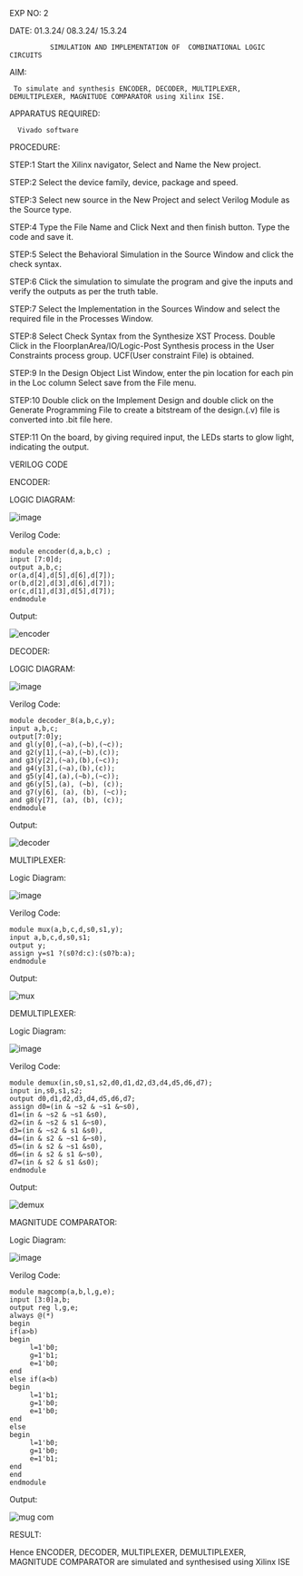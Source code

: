 


EXP NO: 2


DATE: 01.3.24/ 08.3.24/ 15.3.24



              SIMULATION AND IMPLEMENTATION OF  COMBINATIONAL LOGIC CIRCUITS



AIM: 



     To simulate and synthesis ENCODER, DECODER, MULTIPLEXER, DEMULTIPLEXER, MAGNITUDE COMPARATOR using Xilinx ISE.



APPARATUS REQUIRED:



      Vivado software



PROCEDURE:



STEP:1  Start  the Xilinx navigator, Select and Name the New project.



STEP:2  Select the device family, device, package and speed. 



STEP:3  Select new source in the New Project and select Verilog Module as the Source type. 



STEP:4  Type the File Name and Click Next and then finish button. Type the code and save it.



STEP:5  Select the Behavioral Simulation in the Source Window and click the check syntax. 



STEP:6  Click the simulation to simulate the program and  give the inputs and verify the outputs as per the truth table. 



STEP:7  Select the Implementation in the Sources Window and select the required file in the Processes Window.



STEP:8  Select Check Syntax from the Synthesize  XST Process. Double Click in the  FloorplanArea/IO/Logic-Post Synthesis process in the User Constraints process group. UCF(User constraint File) is obtained.



STEP:9  In the Design Object List Window, enter the pin location for each pin in the Loc column Select save from the File menu.



STEP:10 Double click on the Implement Design and double click on the Generate Programming File to create a bitstream of the design.(.v) file is converted into .bit file here.



STEP:11  On the board, by giving required input, the LEDs starts to glow light, indicating the output.




VERILOG CODE



ENCODER:



LOGIC DIAGRAM:



![image](https://github.com/navaneethans/VLSI-LAB-EXP-2/assets/6987778/3cd1f95e-7531-4cad-9154-fdd397ac439e)



Verilog Code:
```
module encoder(d,a,b,c) ;
input [7:0]d;
output a,b,c;
or(a,d[4],d[5],d[6],d[7]);
or(b,d[2],d[3],d[6],d[7]);
or(c,d[1],d[3],d[5],d[7]);
endmodule
```



Output:



![encoder](https://github.com/nithiyashree2533/VLSI-LAB-EXP-2/assets/161813688/ec65dfa4-6c8e-4021-b50f-148d9321424a)



DECODER:



LOGIC DIAGRAM:



![image](https://github.com/navaneethans/VLSI-LAB-EXP-2/assets/6987778/45a5e6cf-bbe0-4fd5-ac84-e5ad4477483b)



Verilog Code:
```
module decoder_8(a,b,c,y);
input a,b,c; 
output[7:0]y; 
and gl(y[0],(~a),(~b),(~c)); 
and g2(y[1],(~a),(~b),(c)); 
and g3(y[2],(~a),(b),(~c));
and g4(y[3],(~a),(b),(c));
and g5(y[4],(a),(~b),(~c));
and g6(y[5],(a), (~b), (c));
and g7(y[6], (a), (b), (~c)); 
and g8(y[7], (a), (b), (c));
endmodule
```



Output:



![decoder](https://github.com/nithiyashree2533/VLSI-LAB-EXP-2/assets/161813688/0a53dbf7-bf9a-44c2-a021-f7fe7314d684)



MULTIPLEXER:



Logic Diagram:



![image](https://github.com/navaneethans/VLSI-LAB-EXP-2/assets/6987778/427f75b2-8e67-44b9-ac45-a66651787436)



Verilog Code:
```
module mux(a,b,c,d,s0,s1,y);
input a,b,c,d,s0,s1;
output y;
assign y=s1 ?(s0?d:c):(s0?b:a);
endmodule
```



Output:



![mux](https://github.com/nithiyashree2533/VLSI-LAB-EXP-2/assets/161813688/07b83ca8-19dc-4a8d-b8c5-1ada59b01beb)



DEMULTIPLEXER:



Logic Diagram:



![image](https://github.com/navaneethans/VLSI-LAB-EXP-2/assets/6987778/1c45a7fc-08ac-4f76-87f2-c084e7150557)



Verilog Code:
```
module demux(in,s0,s1,s2,d0,d1,d2,d3,d4,d5,d6,d7);
input in,s0,s1,s2;
output d0,d1,d2,d3,d4,d5,d6,d7;
assign d0=(in & ~s2 & ~s1 &~s0),
d1=(in & ~s2 & ~s1 &s0),
d2=(in & ~s2 & s1 &~s0),
d3=(in & ~s2 & s1 &s0),
d4=(in & s2 & ~s1 &~s0),
d5=(in & s2 & ~s1 &s0),
d6=(in & s2 & s1 &~s0),
d7=(in & s2 & s1 &s0);
endmodule
```



Output:



![demux](https://github.com/nithiyashree2533/VLSI-LAB-EXP-2/assets/161813688/231aea3a-e3c4-4dbb-a4d6-ebf11429c54a)



MAGNITUDE COMPARATOR:



Logic Diagram:



![image](https://github.com/navaneethans/VLSI-LAB-EXP-2/assets/6987778/b2fe7a05-6bf7-4dcb-8f5d-28abbf7ea8c2)



Verilog Code:
```
module magcomp(a,b,l,g,e);
input [3:0]a,b;
output reg l,g,e;
always @(*)
begin
if(a>b)
begin
     l=1'b0;
     g=1'b1;
     e=1'b0;
end
else if(a<b)
begin
     l=1'b1;
     g=1'b0;
     e=1'b0;
end
else
begin
     l=1'b0;
     g=1'b0;
     e=1'b1;
end
end
endmodule
```



Output:



![mug com](https://github.com/nithiyashree2533/VLSI-LAB-EXP-2/assets/161813688/80b7db95-87ff-4954-bb0d-a2994afcbcc6)



RESULT:



Hence ENCODER, DECODER, MULTIPLEXER, DEMULTIPLEXER, MAGNITUDE COMPARATOR are simulated and synthesised using Xilinx ISE



